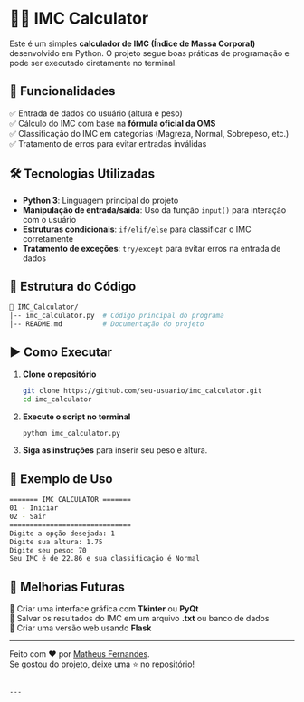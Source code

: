 # 🏋️‍♂️ IMC Calculator

Este é um simples **calculador de IMC (Índice de Massa Corporal)** desenvolvido em Python. O projeto segue boas práticas de programação e pode ser executado diretamente no terminal.

## 🚀 Funcionalidades
✅ Entrada de dados do usuário (altura e peso)  
✅ Cálculo do IMC com base na **fórmula oficial da OMS**  
✅ Classificação do IMC em categorias (Magreza, Normal, Sobrepeso, etc.)  
✅ Tratamento de erros para evitar entradas inválidas  

## 🛠️ Tecnologias Utilizadas
- **Python 3**: Linguagem principal do projeto
- **Manipulação de entrada/saída**: Uso da função `input()` para interação com o usuário
- **Estruturas condicionais**: `if/elif/else` para classificar o IMC corretamente
- **Tratamento de exceções**: `try/except` para evitar erros na entrada de dados

## 📂 Estrutura do Código
```bash
📁 IMC_Calculator/
│-- imc_calculator.py  # Código principal do programa
│-- README.md          # Documentação do projeto
```

## ▶️ Como Executar
1. **Clone o repositório**  
   ```bash
   git clone https://github.com/seu-usuario/imc_calculator.git
   cd imc_calculator
   ```
2. **Execute o script no terminal**  
   ```bash
   python imc_calculator.py
   ```
3. **Siga as instruções** para inserir seu peso e altura.

## 📌 Exemplo de Uso
```bash
======= IMC CALCULATOR =======
01 - Iniciar
02 - Sair
==============================
Digite a opção desejada: 1
Digite sua altura: 1.75
Digite seu peso: 70
Seu IMC é de 22.86 e sua classificação é Normal
```

## 📌 Melhorias Futuras
🔹 Criar uma interface gráfica com **Tkinter** ou **PyQt**  
🔹 Salvar os resultados do IMC em um arquivo **.txt** ou banco de dados  
🔹 Criar uma versão web usando **Flask**  

---

Feito com ❤️ por [Matheus Fernandes](https://github.com/MatheusSilvaConceicao).  
Se gostou do projeto, deixe uma ⭐ no repositório!
```

---